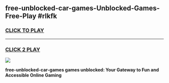 
## free-unblocked-car-games-Unblocked-Games-Free-Play #rlkfk
<h3>
<a href="https://us.freeplayer.one?title=free-unblocked-car-games&ref=9M">CLICK TO PLAY</a></h3>
<hr>

<h3>
<a href="https://us.freeplayer.one?title=free-unblocked-car-games&ref=9M">CLICK 2 PLAY</a>
  
</h3>

<a href="https://us.freeplayer.one?title=free-unblocked-car-games&ref=9M"><img src="https://clearcache.store/games.png"></a>


**free-unblocked-car-games games unblocked: Your Gateway to Fun and Accessible Online Gaming**
